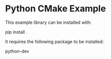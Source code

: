 # Python CMake Example

This example library can be installed with:

  pip install .

It requires the following package to be installed:

  python-dev
